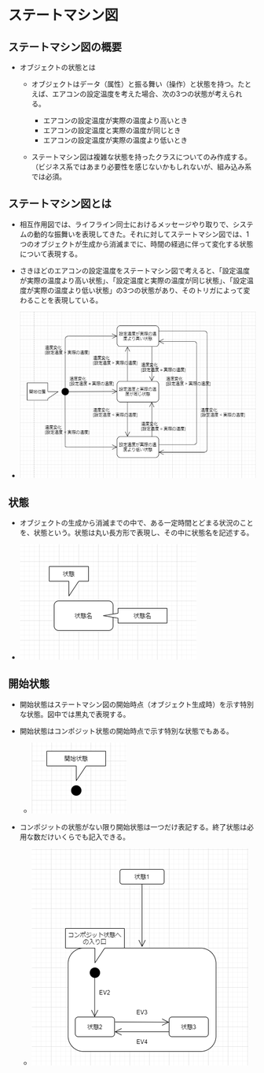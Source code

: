 # ステートマシン図

## ステートマシン図の概要
  * オブジェクトの状態とは
    * オブジェクトはデータ（属性）と振る舞い（操作）と状態を持つ。たとえば、エアコンの設定温度を考えた場合、次の3つの状態が考えられる。
      * エアコンの設定温度が実際の温度より高いとき
      * エアコンの設定温度と実際の温度が同じとき
      * エアコンの設定温度が実際の温度より低いとき

    * ステートマシン図は複雑な状態を持ったクラスについてのみ作成する。（ビジネス系ではあまり必要性を感じないかもしれないが、組み込み系では必須。

## ステートマシン図とは
  * 相互作用図では、ライフライン同士におけるメッセージやり取りで、システムの動的な振舞いを表現してきた。それに対してステートマシン図では、1つのオブジェクトが生成から消滅までに、時間の経過に伴って変化する状態について表現する。

  * さきほどのエアコンの設定温度をステートマシン図で考えると、「設定温度が実際の温度より高い状態」、「設定温度と実際の温度が同じ状態」、「設定温度が実際の温度より低い状態」の3つの状態があり、そのトリガによって変わることを表現している。

  * ![statemachine_01](src/statemachine_01.png)


## 状態
  * オブジェクトの生成から消滅までの中で、ある一定時間とどまる状況のことを、状態という。状態は丸い長方形で表現し、その中に状態名を記述する。

  * ![statemachine_02](src/statemachine_02.png)

## 開始状態
  * 開始状態はステートマシン図の開始時点（オブジェクト生成時）を示す特別な状態。図中では黒丸で表現する。

  * 開始状態はコンポジット状態の開始時点で示す特別な状態でもある。

    * ![statemachine_03](src/statemachine_03.png)

  * コンポジットの状態がない限り開始状態は一つだけ表記する。終了状態は必用な数だけいくらでも記入できる。

    * ![statemachine_04](src/statemachine_04.png)



